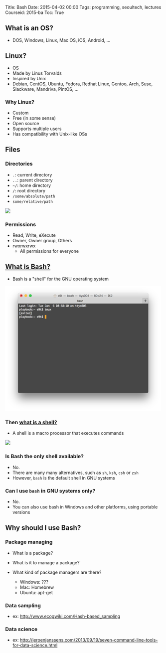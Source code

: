 Title: Bash
Date: 2015-04-02 00:00
Tags: programming, seoultech, lectures
Courseid: 2015-ba
Toc: True

## What is an OS?
- DOS, Windows, Linux, Mac OS, iOS, Android, ...

## Linux?
- OS
- Made by Linus Torvalds
- Inspired by Unix
- Debian, CentOS, Ubuntu, Fedora, Redhat Linux, Gentoo, Arch, Suse, Slackware, Mandriva, PintOS, ...

### Why Linux?
- Custom
- Free (in some sense)
- Open source
- Supports multiple users
- Has compatibility with Unix-like OSs

## Files

### Directories

- `.`: current directory
- `..`: parent directory
- `~/`: home directory
- `/`: root directory
- `/some/absolute/path`
- `some/relative/path`

![](http://book.soundonair.ru/hall1/images/3_39.jpg)

### Permissions

- Read, Write, eXecute
- Owner, Owner group, Others
- rwxrwxrwx
    - All permissions for everyone



<!-- GNU linux history -->
## [What is Bash?](https://www.gnu.org/software/bash/manual/html_node/What-is-Bash_003f.html)

- Bash is a "shell" for the GNU operating system

<img src="images/bash.png" width="500px">

### Then [what is a shell?](https://www.gnu.org/software/bash/manual/html_node/What-is-a-shell_003f.html###What-is-a-shell_003f)

- A shell is a macro processor that executes commands

<img src="http://2.bp.blogspot.com/-OJTUMIsryCU/T92Eg2IF5VI/AAAAAAAAABc/luBUtgpl2pM/s1600/kernel+shell.png" width="500px">

### Is Bash the only shell available?

- No.
- There are many many alternatives, such as `sh`, `ksh`, `csh` or `zsh`
- However, `bash` is the default shell in GNU systems

### Can I use `bash` in GNU systems only?

- No.
- You can also use bash in Windows and other platforms, using portable versions

## Why should I use Bash?

### Package managing

- What is a package?
- What is it to manage a package?
- What kind of package managers are there?

    - Windows: ???
    - Mac: Homebrew
    - Ubuntu: apt-get

<!--
Some jokes about package managing:
- https://twitter.com/gardaud/status/357638468572151808
- https://twitter.com/ddprrt/status/529909875347030016
-->

### Data sampling

- ex: http://www.ecogwiki.com/Hash-based_sampling

### Data science

- ex: http://jeroenjanssens.com/2013/09/19/seven-command-line-tools-for-data-science.html
